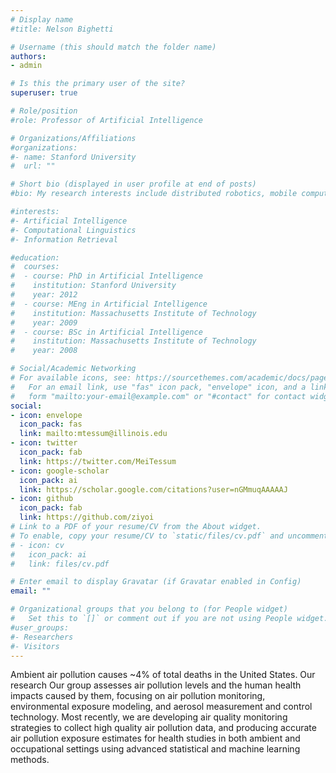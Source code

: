 ```yaml
---
# Display name
#title: Nelson Bighetti

# Username (this should match the folder name)
authors:
- admin

# Is this the primary user of the site?
superuser: true

# Role/position
#role: Professor of Artificial Intelligence

# Organizations/Affiliations
#organizations:
#- name: Stanford University
#  url: ""

# Short bio (displayed in user profile at end of posts)
#bio: My research interests include distributed robotics, mobile computing and programmable matter.

#interests:
#- Artificial Intelligence
#- Computational Linguistics
#- Information Retrieval

#education:
#  courses:
#  - course: PhD in Artificial Intelligence
#    institution: Stanford University
#    year: 2012
#  - course: MEng in Artificial Intelligence
#    institution: Massachusetts Institute of Technology
#    year: 2009
#  - course: BSc in Artificial Intelligence
#    institution: Massachusetts Institute of Technology
#    year: 2008

# Social/Academic Networking
# For available icons, see: https://sourcethemes.com/academic/docs/page-builder/#icons
#   For an email link, use "fas" icon pack, "envelope" icon, and a link in the
#   form "mailto:your-email@example.com" or "#contact" for contact widget.
social:
- icon: envelope
  icon_pack: fas
  link: mailto:mtessum@illinois.edu
- icon: twitter
  icon_pack: fab
  link: https://twitter.com/MeiTessum
- icon: google-scholar
  icon_pack: ai
  link: https://scholar.google.com/citations?user=nGMmuqAAAAAJ
- icon: github
  icon_pack: fab
  link: https://github.com/ziyoi
# Link to a PDF of your resume/CV from the About widget.
# To enable, copy your resume/CV to `static/files/cv.pdf` and uncomment the lines below.
# - icon: cv
#   icon_pack: ai
#   link: files/cv.pdf

# Enter email to display Gravatar (if Gravatar enabled in Config)
email: ""

# Organizational groups that you belong to (for People widget)
#   Set this to `[]` or comment out if you are not using People widget.
#user_groups:
#- Researchers
#- Visitors
---
```


Ambient air pollution causes ~4% of total deaths in the United States. Our research Our group assesses air pollution levels and the human health impacts caused by them, focusing on air pollution monitoring, environmental exposure modeling, and aerosol measurement and control technology. Most recently, we are developing air quality monitoring strategies to collect high quality air pollution data, and producing accurate air pollution exposure estimates for health studies in both ambient and occupational settings using advanced statistical and machine learning methods.
